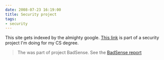 ```yaml
---
date: 2008-07-23 16:19:00
title: Security project
tags:
- security
---
```


This site gets indexed by the almighty google. [This
link](http://lebmtg.hyperphp.com) is part of a security project I'm doing for
my CS degree.

> The was part of project BadSense. See the [BadSense report][1]

[1]: http://webcourse.cs.technion.ac.il/236349/Winter2012-2013/ho/WCFiles/2007-2-google_hacking_report.pdf
